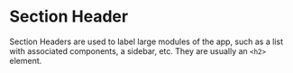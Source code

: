 # Section Header

Section Headers are used to label large modules of the app, such as a list with associated components, a sidebar, etc. They are usually an `<h2>` element.
